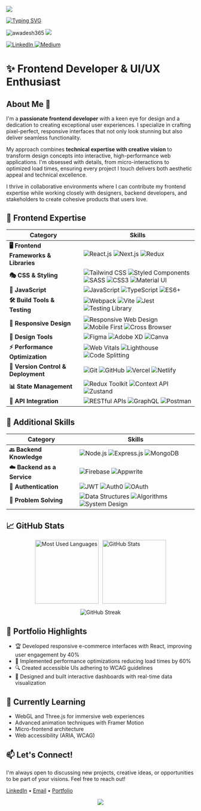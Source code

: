 <!-- Header Banner -->
![](./src/header_.png)

<!-- Dynamic Typing Effect -->
[![Typing SVG](http://readme-typing-svg.herokuapp.com?font=Fira+Code&pause=1000&width=435&lines=Hi+there+%F0%9F%91%8B%2C+I+am+Awadesh;Frontend+Developer+Extraordinaire;UI%2FUX+Enthusiast;JavaScript+Wizard;React+Expert)](https://git.io/typing-svg)

<!-- Profile Views Counter -->
<p align="left">
  <img src="https://komarev.com/ghpvc/?username=awadesh365&label=Profile%20views&color=0e75b6&style=flat" alt="awadesh365" />
  <a href="https://github.com/awadesh365"><img src="https://img.shields.io/badge/status-available_for_hire-brightgreen.svg"></a>
</p>

<!-- Social Links with Modern Badges -->
<p align="left">
  <a href="https://www.linkedin.com/in/awadesh-nautiyal/" target="_blank">
    <img src="https://img.shields.io/badge/LinkedIn-0077B5?style=for-the-badge&logo=linkedin&logoColor=white" alt="LinkedIn" />
  </a>
  <a href="https://medium.com/" target="_blank">
    <img src="https://img.shields.io/badge/Medium-12100E?style=for-the-badge&logo=medium&logoColor=white" alt="Medium" />
  </a>
</p>

# ✨ Frontend Developer & UI/UX Enthusiast

## About Me 🚀

I'm a **passionate frontend developer** with a keen eye for design and a dedication to creating exceptional user experiences. I specialize in crafting pixel-perfect, responsive interfaces that not only look stunning but also deliver seamless functionality.

My approach combines **technical expertise with creative vision** to transform design concepts into interactive, high-performance web applications. I'm obsessed with details, from micro-interactions to optimized load times, ensuring every project I touch delivers both aesthetic appeal and technical excellence.

I thrive in collaborative environments where I can contribute my frontend expertise while working closely with designers, backend developers, and stakeholders to create cohesive products that users love.

## 🎨 Frontend Expertise

<!-- Modern Skills Table with Focus on Frontend -->
| **Category** | **Skills** |
|-------------|------------|
| **🖥️ Frontend Frameworks & Libraries** | ![React.js](https://img.shields.io/badge/-React.js-61DAFB?style=flat&logo=react&logoColor=black)  ![Next.js](https://img.shields.io/badge/-Next.js-000000?style=flat&logo=next.js&logoColor=white) ![Redux](https://img.shields.io/badge/-Redux-764ABC?style=flat&logo=redux&logoColor=white) |
| **🎭 CSS & Styling** | ![Tailwind CSS](https://img.shields.io/badge/-Tailwind%20CSS-38B2AC?style=flat&logo=tailwind-css&logoColor=white) ![Styled Components](https://img.shields.io/badge/-Styled%20Components-DB7093?style=flat&logo=styled-components&logoColor=white) ![SASS](https://img.shields.io/badge/-SASS-CC6699?style=flat&logo=sass&logoColor=white) ![CSS3](https://img.shields.io/badge/-CSS3-1572B6?style=flat&logo=css3&logoColor=white) ![Material UI](https://img.shields.io/badge/-Material%20UI-0081CB?style=flat&logo=material-ui&logoColor=white) |
| **🔧 JavaScript** | ![JavaScript](https://img.shields.io/badge/-JavaScript-F7DF1E?style=flat&logo=javascript&logoColor=black) ![TypeScript](https://img.shields.io/badge/-TypeScript-3178C6?style=flat&logo=typescript&logoColor=white) ![ES6+](https://img.shields.io/badge/-ES6+-F7DF1E?style=flat&logo=javascript&logoColor=black) |
| **🛠️ Build Tools & Testing** | ![Webpack](https://img.shields.io/badge/-Webpack-8DD6F9?style=flat&logo=webpack&logoColor=black) ![Vite](https://img.shields.io/badge/-Vite-646CFF?style=flat&logo=vite&logoColor=white) ![Jest](https://img.shields.io/badge/-Jest-C21325?style=flat&logo=jest&logoColor=white) ![Testing Library](https://img.shields.io/badge/-Testing%20Library-E33332?style=flat&logo=testing-library&logoColor=white) |
| **📱 Responsive Design** | ![Responsive Web Design](https://img.shields.io/badge/-Responsive%20Design-5C2D91?style=flat) ![Mobile First](https://img.shields.io/badge/-Mobile%20First-blue?style=flat) ![Cross Browser](https://img.shields.io/badge/-Cross%20Browser%20Compatibility-orange?style=flat) |
| **🎨 Design Tools** | ![Figma](https://img.shields.io/badge/-Figma-F24E1E?style=flat&logo=figma&logoColor=white) ![Adobe XD](https://img.shields.io/badge/-Adobe%20XD-FF61F6?style=flat&logo=adobe-xd&logoColor=white) ![Canva](https://img.shields.io/badge/-Canva-00C4CC?style=flat&logo=canva&logoColor=white) |
| **⚡ Performance Optimization** | ![Web Vitals](https://img.shields.io/badge/-Web%20Vitals-4285F4?style=flat) ![Lighthouse](https://img.shields.io/badge/-Lighthouse-F44B21?style=flat&logo=lighthouse&logoColor=white) ![Code Splitting](https://img.shields.io/badge/-Code%20Splitting-green?style=flat) |
| **🔄 Version Control & Deployment** | ![Git](https://img.shields.io/badge/-Git-F05032?style=flat&logo=git&logoColor=white) ![GitHub](https://img.shields.io/badge/-GitHub-181717?style=flat&logo=github&logoColor=white) ![Vercel](https://img.shields.io/badge/-Vercel-000000?style=flat&logo=vercel&logoColor=white) ![Netlify](https://img.shields.io/badge/-Netlify-00C7B7?style=flat&logo=netlify&logoColor=white) |
| **📊 State Management** | ![Redux Toolkit](https://img.shields.io/badge/-Redux%20Toolkit-764ABC?style=flat&logo=redux&logoColor=white) ![Context API](https://img.shields.io/badge/-Context%20API-61DAFB?style=flat&logo=react&logoColor=black) ![Zustand](https://img.shields.io/badge/-Zustand-brown?style=flat) |
| **🔌 API Integration** | ![RESTful APIs](https://img.shields.io/badge/-RESTful%20APIs-FF6C37?style=flat&logo=postman&logoColor=white) ![GraphQL](https://img.shields.io/badge/-GraphQL-E10098?style=flat&logo=graphql&logoColor=white) ![Postman](https://img.shields.io/badge/-Postman-FF6C37?style=flat&logo=postman&logoColor=white) |

## 🌟 Additional Skills

| **Category** | **Skills** |
|-------------|------------|
| **🔙 Backend Knowledge** | ![Node.js](https://img.shields.io/badge/-Node.js-339933?style=flat&logo=node.js&logoColor=white) ![Express.js](https://img.shields.io/badge/-Express.js-000000?style=flat&logo=express&logoColor=white) ![MongoDB](https://img.shields.io/badge/-MongoDB-47A248?style=flat&logo=mongodb&logoColor=white) |
| **☁️ Backend as a Service** | ![Firebase](https://img.shields.io/badge/-Firebase-FFCA28?style=flat&logo=firebase&logoColor=black) ![Appwrite](https://img.shields.io/badge/-Appwrite-FD366E?style=flat&logo=appwrite&logoColor=white) |
| **🔐 Authentication** | ![JWT](https://img.shields.io/badge/-JWT-000000?style=flat&logo=json-web-tokens&logoColor=white) ![Auth0](https://img.shields.io/badge/-Auth0-EB5424?style=flat&logo=auth0&logoColor=white) ![OAuth](https://img.shields.io/badge/-OAuth-4285F4?style=flat&logo=google&logoColor=white) |
| **🧠 Problem Solving** | ![Data Structures](https://img.shields.io/badge/-Data%20Structures-008080?style=flat) ![Algorithms](https://img.shields.io/badge/-Algorithms-00FFFF?style=flat) ![System Design](https://img.shields.io/badge/-System%20Design-4682B4?style=flat) |

## 📈 GitHub Stats

<div style="display: flex; flex-wrap: wrap; gap: 10px; justify-content: center;">
  <img src="https://github-readme-stats.vercel.app/api/top-langs?username=awadesh365&show_icons=true&locale=en&layout=compact&theme=tokyonight" alt="Most Used Languages" height="170" />
  <img src="https://github-readme-stats.vercel.app/api?username=awadesh365&show_icons=true&locale=en&theme=tokyonight" alt="GitHub Stats" height="170" />
</div>

<p align="center">
  <img src="https://github-readme-streak-stats.herokuapp.com/?user=awadesh365&theme=tokyonight" alt="GitHub Streak" />
</p>

## 💼 Portfolio Highlights

- 🏆 Developed responsive e-commerce interfaces with React, improving user engagement by 40%
- 🎯 Implemented performance optimizations reducing load times by 60%
- 🔍 Created accessible UIs adhering to WCAG guidelines 
- 🚀 Designed and built interactive dashboards with real-time data visualization

## 🌱 Currently Learning

- WebGL and Three.js for immersive web experiences
- Advanced animation techniques with Framer Motion
- Micro-frontend architecture
- Web accessibility (ARIA, WCAG)

## 📫 Let's Connect!

I'm always open to discussing new projects, creative ideas, or opportunities to be part of your visions. Feel free to reach out!

[LinkedIn](https://www.linkedin.com/in/awadesh-nautiyal/) • [Email](mailto:your-email@example.com) • [Portfolio](https://your-portfolio.com)

<!-- Footer -->
<p align="center">
  <img src="https://capsule-render.vercel.app/api?type=waving&color=gradient&height=100&section=footer" />
</p>
